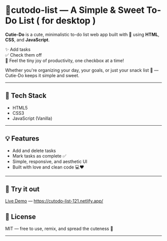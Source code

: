 # 📝cutodo-list — A Simple & Sweet To-Do List ( for desktop )

**Cutie-Do** is a cute, minimalistic to-do list web app built with 💖 using **HTML**, **CSS**, and **JavaScript**.

✨ Add tasks  
✅ Check them off  
💫 Feel the tiny joy of productivity, one checkbox at a time!

Whether you're organizing your day, your goals, or just your snack list 🍪 — Cutie-Do keeps it simple and sweet.

---

## 🔧 Tech Stack

- HTML5
- CSS3
- JavaScript (Vanilla)

---

## 💡 Features

- Add and delete tasks  
- Mark tasks as complete ✅  
- Simple, responsive, and aesthetic UI  
- Built with love and clean code 💻❤️

---

## 🚀 Try it out

[Live Demo](#) — https://cutodo-list-121.netlify.app/



## 🌸 License

MIT — free to use, remix, and spread the cuteness 🌼

---
